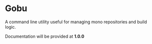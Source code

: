 # Gobu

A command line utility useful for managing mono repositories and build logic.

Documentation will be provided at **1.0.0**